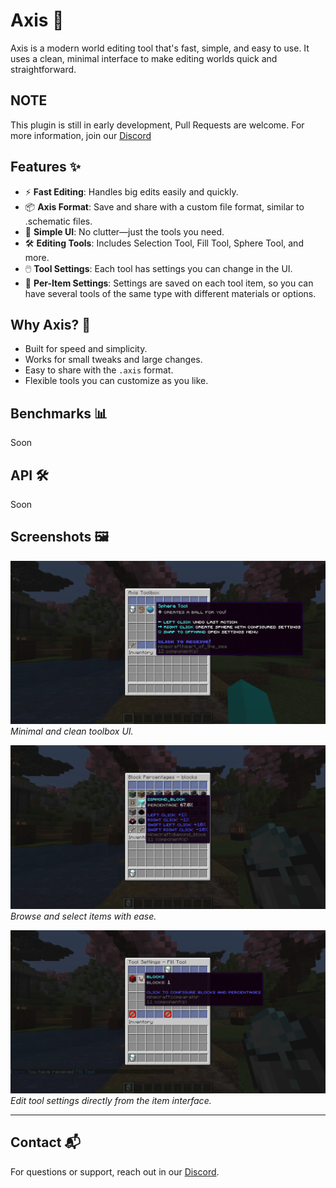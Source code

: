 # Axis 🧭

Axis is a modern world editing tool that's fast, simple, and easy to use. It uses a clean, minimal interface to make editing worlds quick and straightforward.

## NOTE
This plugin is still in early development, Pull Requests are welcome.
For more information, join our [Discord](https://discord.gg/f6rUtpy6y4)

## Features ✨

- ⚡ **Fast Editing**: Handles big edits easily and quickly.
- 📦 **Axis Format**: Save and share with a custom file format, similar to .schematic files.
- 🧼 **Simple UI**: No clutter—just the tools you need.
- 🛠️ **Editing Tools**: Includes Selection Tool, Fill Tool, Sphere Tool, and more.
- 🖱️ **Tool Settings**: Each tool has settings you can change in the UI.
- 📑 **Per-Item Settings**: Settings are saved on each tool item, so you can have several tools of the same type with different materials or options.

## Why Axis? 🤔

- Built for speed and simplicity.
- Works for small tweaks and large changes.
- Easy to share with the `.axis` format.
- Flexible tools you can customize as you like.

## Benchmarks 📊
Soon

## API 🛠️
Soon

## Screenshots 🖼️

![Toolbox Demo](assets/demo_toolbox.png)
*Minimal and clean toolbox UI.*

![Item Browser Demo](assets/demo_itembrowser.png)
*Browse and select items with ease.*

![Item Settings Demo](assets/demo_toolsettings.png)
*Edit tool settings directly from the item interface.*

---

## Contact 📬

For questions or support, reach out in our [Discord](https://discord.gg/f6rUtpy6y4).
